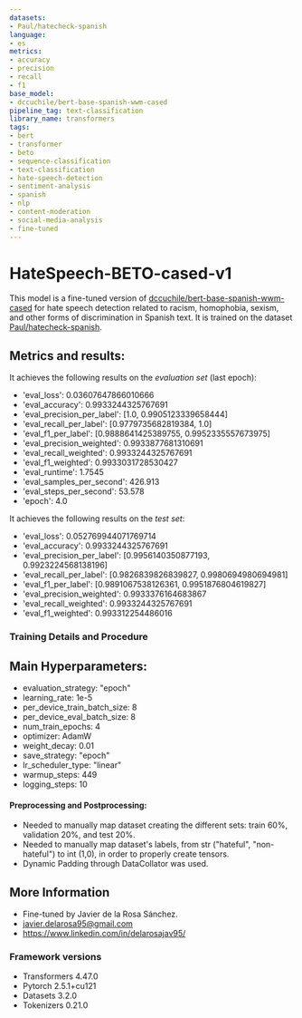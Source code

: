 ```yaml
---
datasets:
- Paul/hatecheck-spanish
language:
- es
metrics:
- accuracy
- precision
- recall
- f1
base_model:
- dccuchile/bert-base-spanish-wwm-cased
pipeline_tag: text-classification
library_name: transformers
tags:
- bert
- transformer
- beto
- sequence-classification
- text-classification
- hate-speech-detection
- sentiment-analysis
- spanish
- nlp
- content-moderation
- social-media-analysis
- fine-tuned
---
```

# HateSpeech-BETO-cased-v1

<!-- Provide a quick summary of what the model is/does. -->

This model is a fine-tuned version of [dccuchile/bert-base-spanish-wwm-cased](https://huggingface.co/dccuchile/bert-base-spanish-wwm-cased) for hate speech detection related to racism, homophobia, sexism, and other forms of discrimination in Spanish text.
It is trained on the dataset [Paul/hatecheck-spanish](https://huggingface.co/Paul/hatecheck-spanish).

## Metrics and results:

It achieves the following results on the *evaluation set* (last epoch):
- 'eval_loss': 0.03607647866010666
- 'eval_accuracy': 0.9933244325767691
- 'eval_precision_per_label': [1.0, 0.9905123339658444]
- 'eval_recall_per_label': [0.9779735682819384, 1.0]
- 'eval_f1_per_label': [0.9888641425389755, 0.9952335557673975]
- 'eval_precision_weighted': 0.9933877681310691
- 'eval_recall_weighted': 0.9933244325767691
- 'eval_f1_weighted': 0.9933031728530427
- 'eval_runtime': 1.7545
- 'eval_samples_per_second': 426.913
- 'eval_steps_per_second': 53.578
- 'epoch': 4.0

It achieves the following results on the *test set*:
- 'eval_loss': 0.052769944071769714
- 'eval_accuracy': 0.9933244325767691
- 'eval_precision_per_label': [0.9956140350877193, 0.9923224568138196]
- 'eval_recall_per_label': [0.9826839826839827, 0.9980694980694981]
- 'eval_f1_per_label': [0.9891067538126361, 0.9951876804619827]
- 'eval_precision_weighted': 0.9933376164683867
- 'eval_recall_weighted': 0.9933244325767691
- 'eval_f1_weighted': 0.993312254486016

### Training Details and Procedure

## Main Hyperparameters:

- evaluation_strategy: "epoch"
- learning_rate: 1e-5
- per_device_train_batch_size: 8
- per_device_eval_batch_size: 8
- num_train_epochs: 4
- optimizer: AdamW
- weight_decay: 0.01
- save_strategy: "epoch"
- lr_scheduler_type: "linear"
- warmup_steps: 449
- logging_steps: 10


#### Preprocessing and Postprocessing:

- Needed to manually map dataset creating the different sets: train 60%, validation 20%, and test 20%.
- Needed to manually map dataset's labels, from str ("hateful", "non-hateful") to int (1,0), in order to properly create tensors.
- Dynamic Padding through DataCollator was used.


## More Information

- Fine-tuned by Javier de la Rosa Sánchez.
- javier.delarosa95@gmail.com
- https://www.linkedin.com/in/delarosajav95/

### Framework versions

- Transformers 4.47.0
- Pytorch 2.5.1+cu121
- Datasets 3.2.0
- Tokenizers 0.21.0